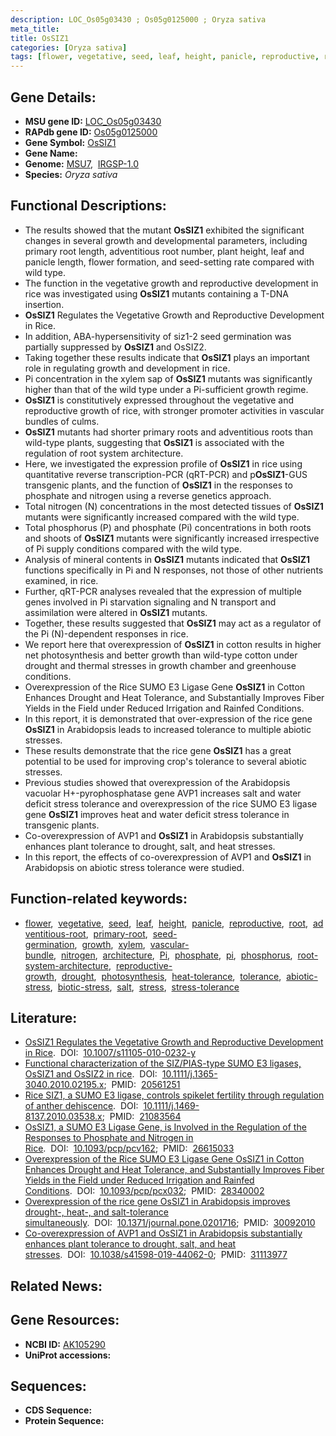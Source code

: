 ```yaml
---
description: LOC_Os05g03430 ; Os05g0125000 ; Oryza sativa
meta_title:
title: OsSIZ1
categories: [Oryza sativa]
tags: [flower, vegetative, seed, leaf, height, panicle, reproductive, root, adventitious root, primary root, seed germination, growth, xylem, vascular bundle, nitrogen, architecture, Pi, phosphate,  pi , phosphorus, root system architecture, reproductive growth, drought, photosynthesis, heat tolerance, tolerance, abiotic stress, biotic stress, salt, stress, stress tolerance]
---
```


## Gene Details:
- **MSU gene ID:** [LOC_Os05g03430](http://rice.uga.edu/cgi-bin/ORF_infopage.cgi?orf=LOC_Os05g03430)  
- **RAPdb gene ID:** [Os05g0125000](https://rapdb.dna.affrc.go.jp/locus/?name=Os05g0125000)  
- **Gene Symbol:** <u>OsSIZ1</u>
- **Gene Name:**
- **Genome:**  [MSU7](http://rice.uga.edu/),&nbsp;&nbsp;[IRGSP-1.0](https://rapdb.dna.affrc.go.jp/download/irgsp1.html)
- **Species:** *Oryza sativa*

## Functional Descriptions:
   - The results showed that the mutant **OsSIZ1** exhibited the significant changes in several growth and developmental parameters, including primary root length, adventitious root number, plant height, leaf and panicle length, flower formation, and seed-setting rate compared with wild type.
   - The function in the vegetative growth and reproductive development in rice was investigated using **OsSIZ1** mutants containing a T-DNA insertion.
   - **OsSIZ1** Regulates the Vegetative Growth and Reproductive Development in Rice.
   - In addition, ABA-hypersensitivity of siz1-2 seed germination was partially suppressed by **OsSIZ1** and OsSIZ2.
   - Taking together these results indicate that **OsSIZ1** plays an important role in regulating growth and development in rice.
   - Pi concentration in the xylem sap of **OsSIZ1** mutants was significantly higher than that of the wild type under a Pi-sufficient growth regime.
   - **OsSIZ1** is constitutively expressed throughout the vegetative and reproductive growth of rice, with stronger promoter activities in vascular bundles of culms.
   - **OsSIZ1** mutants had shorter primary roots and adventitious roots than wild-type plants, suggesting that **OsSIZ1** is associated with the regulation of root system architecture.
   - Here, we investigated the expression profile of **OsSIZ1** in rice using quantitative reverse transcription-PCR (qRT-PCR) and p**OsSIZ1**-GUS transgenic plants, and the function of **OsSIZ1** in the responses to phosphate and nitrogen using a reverse genetics approach.
   - Total nitrogen (N) concentrations in the most detected tissues of **OsSIZ1** mutants were significantly increased compared with the wild type.
   - Total phosphorus (P) and phosphate (Pi) concentrations in both roots and shoots of **OsSIZ1** mutants were significantly increased irrespective of Pi supply conditions compared with the wild type.
   - Analysis of mineral contents in **OsSIZ1** mutants indicated that **OsSIZ1** functions specifically in Pi and N responses, not those of other nutrients examined, in rice.
   - Further, qRT-PCR analyses revealed that the expression of multiple genes involved in Pi starvation signaling and N transport and assimilation were altered in **OsSIZ1** mutants.
   - Together, these results suggested that **OsSIZ1** may act as a regulator of the Pi (N)-dependent responses in rice.
   - We report here that overexpression of **OsSIZ1** in cotton results in higher net photosynthesis and better growth than wild-type cotton under drought and thermal stresses in growth chamber and greenhouse conditions.
   - Overexpression of the Rice SUMO E3 Ligase Gene **OsSIZ1** in Cotton Enhances Drought and Heat Tolerance, and Substantially Improves Fiber Yields in the Field under Reduced Irrigation and Rainfed Conditions.
   - In this report, it is demonstrated that over-expression of the rice gene **OsSIZ1** in Arabidopsis leads to increased tolerance to multiple abiotic stresses.
   - These results demonstrate that the rice gene **OsSIZ1** has a great potential to be used for improving crop's tolerance to several abiotic stresses.
   - Previous studies showed that overexpression of the Arabidopsis vacuolar H+-pyrophosphatase gene AVP1 increases salt and water deficit stress tolerance and overexpression of the rice SUMO E3 ligase gene **OsSIZ1** improves heat and water deficit stress tolerance in transgenic plants.
   - Co-overexpression of AVP1 and **OsSIZ1** in Arabidopsis substantially enhances plant tolerance to drought, salt, and heat stresses.
   - In this report, the effects of co-overexpression of AVP1 and **OsSIZ1** in Arabidopsis on abiotic stress tolerance were studied.

## Function-related keywords:
   - [flower](/tags/flower/),&nbsp;&nbsp;[vegetative](/tags/vegetative/),&nbsp;&nbsp;[seed](/tags/seed/),&nbsp;&nbsp;[leaf](/tags/leaf/),&nbsp;&nbsp;[height](/tags/height/),&nbsp;&nbsp;[panicle](/tags/panicle/),&nbsp;&nbsp;[reproductive](/tags/reproductive/),&nbsp;&nbsp;[root](/tags/root/),&nbsp;&nbsp;[adventitious-root](/tags/adventitious-root/),&nbsp;&nbsp;[primary-root](/tags/primary-root/),&nbsp;&nbsp;[seed-germination](/tags/seed-germination/),&nbsp;&nbsp;[growth](/tags/growth/),&nbsp;&nbsp;[xylem](/tags/xylem/),&nbsp;&nbsp;[vascular-bundle](/tags/vascular-bundle/),&nbsp;&nbsp;[nitrogen](/tags/nitrogen/),&nbsp;&nbsp;[architecture](/tags/architecture/),&nbsp;&nbsp;[Pi](/tags/Pi/),&nbsp;&nbsp;[phosphate](/tags/phosphate/),&nbsp;&nbsp;[pi](/tags/pi/),&nbsp;&nbsp;[phosphorus](/tags/phosphorus/),&nbsp;&nbsp;[root-system-architecture](/tags/root-system-architecture/),&nbsp;&nbsp;[reproductive-growth](/tags/reproductive-growth/),&nbsp;&nbsp;[drought](/tags/drought/),&nbsp;&nbsp;[photosynthesis](/tags/photosynthesis/),&nbsp;&nbsp;[heat-tolerance](/tags/heat-tolerance/),&nbsp;&nbsp;[tolerance](/tags/tolerance/),&nbsp;&nbsp;[abiotic-stress](/tags/abiotic-stress/),&nbsp;&nbsp;[biotic-stress](/tags/biotic-stress/),&nbsp;&nbsp;[salt](/tags/salt/),&nbsp;&nbsp;[stress](/tags/stress/),&nbsp;&nbsp;[stress-tolerance](/tags/stress-tolerance/)

## Literature:
   - [OsSIZ1 Regulates the Vegetative Growth and Reproductive Development in Rice](https://www.doi.org/10.1007/s11105-010-0232-y).&nbsp;&nbsp;DOI:&nbsp;&nbsp;[10.1007/s11105-010-0232-y](https://www.doi.org/10.1007/s11105-010-0232-y)
   - [Functional characterization of the SIZ/PIAS-type SUMO E3 ligases, OsSIZ1 and OsSIZ2 in rice](https://www.doi.org/10.1111/j.1365-3040.2010.02195.x).&nbsp;&nbsp;DOI:&nbsp;&nbsp;[10.1111/j.1365-3040.2010.02195.x](https://www.doi.org/10.1111/j.1365-3040.2010.02195.x);&nbsp;&nbsp;PMID:&nbsp;&nbsp;[20561251](https://pubmed.ncbi.nlm.nih.gov/20561251/)
   - [Rice SIZ1, a SUMO E3 ligase, controls spikelet fertility through regulation of anther dehiscence](https://www.doi.org/10.1111/j.1469-8137.2010.03538.x).&nbsp;&nbsp;DOI:&nbsp;&nbsp;[10.1111/j.1469-8137.2010.03538.x](https://www.doi.org/10.1111/j.1469-8137.2010.03538.x);&nbsp;&nbsp;PMID:&nbsp;&nbsp;[21083564](https://pubmed.ncbi.nlm.nih.gov/21083564/)
   - [OsSIZ1, a SUMO E3 Ligase Gene, is Involved in the Regulation of the Responses to Phosphate and Nitrogen in Rice](https://www.doi.org/10.1093/pcp/pcv162).&nbsp;&nbsp;DOI:&nbsp;&nbsp;[10.1093/pcp/pcv162](https://www.doi.org/10.1093/pcp/pcv162);&nbsp;&nbsp;PMID:&nbsp;&nbsp;[26615033](https://pubmed.ncbi.nlm.nih.gov/26615033/)
   - [Overexpression of the Rice SUMO E3 Ligase Gene OsSIZ1 in Cotton Enhances Drought and Heat Tolerance, and Substantially Improves Fiber Yields in the Field under Reduced Irrigation and Rainfed Conditions](https://www.doi.org/10.1093/pcp/pcx032).&nbsp;&nbsp;DOI:&nbsp;&nbsp;[10.1093/pcp/pcx032](https://www.doi.org/10.1093/pcp/pcx032);&nbsp;&nbsp;PMID:&nbsp;&nbsp;[28340002](https://pubmed.ncbi.nlm.nih.gov/28340002/)
   - [Overexpression of the rice gene OsSIZ1 in Arabidopsis improves drought-, heat-, and salt-tolerance simultaneously](https://www.doi.org/10.1371/journal.pone.0201716).&nbsp;&nbsp;DOI:&nbsp;&nbsp;[10.1371/journal.pone.0201716](https://www.doi.org/10.1371/journal.pone.0201716);&nbsp;&nbsp;PMID:&nbsp;&nbsp;[30092010](https://pubmed.ncbi.nlm.nih.gov/30092010/)
   - [Co-overexpression of AVP1 and OsSIZ1 in Arabidopsis substantially enhances plant tolerance to drought, salt, and heat stresses](https://www.doi.org/10.1038/s41598-019-44062-0).&nbsp;&nbsp;DOI:&nbsp;&nbsp;[10.1038/s41598-019-44062-0](https://www.doi.org/10.1038/s41598-019-44062-0);&nbsp;&nbsp;PMID:&nbsp;&nbsp;[31113977](https://pubmed.ncbi.nlm.nih.gov/31113977/)

## Related News:

## Gene Resources:
- **NCBI ID:**  [AK105290](http://www.ncbi.nlm.nih.gov/nuccore/AK105290)
- **UniProt accessions:** [](https://www.uniprot.org/uniprotkb//entry)

## Sequences:
- **CDS Sequence:**
- **Protein Sequence:**
